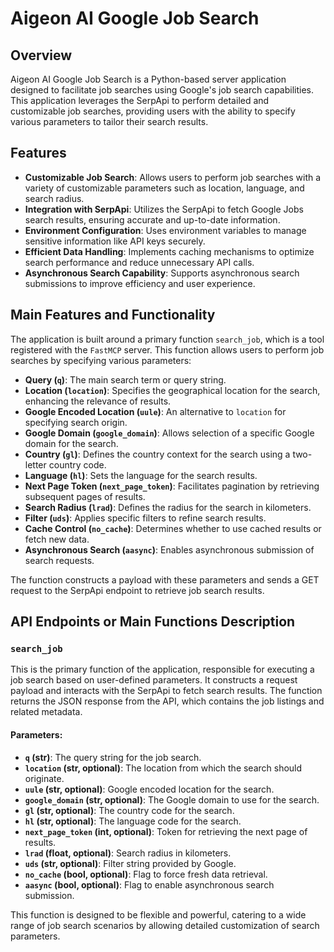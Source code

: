 # Aigeon AI Google Job Search

## Overview

Aigeon AI Google Job Search is a Python-based server application designed to facilitate job searches using Google's job search capabilities. This application leverages the SerpApi to perform detailed and customizable job searches, providing users with the ability to specify various parameters to tailor their search results.

## Features

- **Customizable Job Search**: Allows users to perform job searches with a variety of customizable parameters such as location, language, and search radius.
- **Integration with SerpApi**: Utilizes the SerpApi to fetch Google Jobs search results, ensuring accurate and up-to-date information.
- **Environment Configuration**: Uses environment variables to manage sensitive information like API keys securely.
- **Efficient Data Handling**: Implements caching mechanisms to optimize search performance and reduce unnecessary API calls.
- **Asynchronous Search Capability**: Supports asynchronous search submissions to improve efficiency and user experience.

## Main Features and Functionality

The application is built around a primary function `search_job`, which is a tool registered with the `FastMCP` server. This function allows users to perform job searches by specifying various parameters:

- **Query (`q`)**: The main search term or query string.
- **Location (`location`)**: Specifies the geographical location for the search, enhancing the relevance of results.
- **Google Encoded Location (`uule`)**: An alternative to `location` for specifying search origin.
- **Google Domain (`google_domain`)**: Allows selection of a specific Google domain for the search.
- **Country (`gl`)**: Defines the country context for the search using a two-letter country code.
- **Language (`hl`)**: Sets the language for the search results.
- **Next Page Token (`next_page_token`)**: Facilitates pagination by retrieving subsequent pages of results.
- **Search Radius (`lrad`)**: Defines the radius for the search in kilometers.
- **Filter (`uds`)**: Applies specific filters to refine search results.
- **Cache Control (`no_cache`)**: Determines whether to use cached results or fetch new data.
- **Asynchronous Search (`aasync`)**: Enables asynchronous submission of search requests.

The function constructs a payload with these parameters and sends a GET request to the SerpApi endpoint to retrieve job search results.

## API Endpoints or Main Functions Description

### `search_job`

This is the primary function of the application, responsible for executing a job search based on user-defined parameters. It constructs a request payload and interacts with the SerpApi to fetch search results. The function returns the JSON response from the API, which contains the job listings and related metadata.

#### Parameters:

- **`q` (str)**: The query string for the job search.
- **`location` (str, optional)**: The location from which the search should originate.
- **`uule` (str, optional)**: Google encoded location for the search.
- **`google_domain` (str, optional)**: The Google domain to use for the search.
- **`gl` (str, optional)**: The country code for the search.
- **`hl` (str, optional)**: The language code for the search.
- **`next_page_token` (int, optional)**: Token for retrieving the next page of results.
- **`lrad` (float, optional)**: Search radius in kilometers.
- **`uds` (str, optional)**: Filter string provided by Google.
- **`no_cache` (bool, optional)**: Flag to force fresh data retrieval.
- **`aasync` (bool, optional)**: Flag to enable asynchronous search submission.

This function is designed to be flexible and powerful, catering to a wide range of job search scenarios by allowing detailed customization of search parameters.